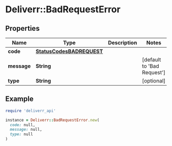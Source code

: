 # Deliverr::BadRequestError

## Properties

| Name | Type | Description | Notes |
| ---- | ---- | ----------- | ----- |
| **code** | [**StatusCodesBADREQUEST**](StatusCodesBADREQUEST.md) |  |  |
| **message** | **String** |  | [default to &#39;Bad Request&#39;] |
| **type** | **String** |  | [optional] |

## Example

```ruby
require 'deliverr_api'

instance = Deliverr::BadRequestError.new(
  code: null,
  message: null,
  type: null
)
```

